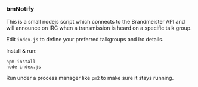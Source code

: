 ### bmNotify

This is a small nodejs script which connects to the Brandmeister API and will announce on IRC when a transmission is heard on a specific talk group.

Edit `index.js` to define your preferred talkgroups and irc details.

Install & run:
```
npm install
node index.js
```

Run under a process manager like `pm2` to make sure it stays running.
